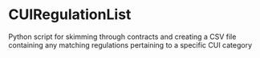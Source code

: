 # CUIRegulationList
Python script for skimming through contracts and creating a CSV file containing any matching regulations pertaining to a specific CUI category
